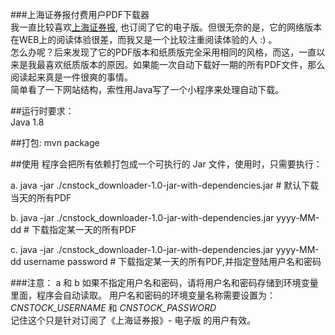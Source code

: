 ###上海证券报付费用户PDF下载器    
我一直比较喜欢[上海证券报](http://paper.cnstock.com/), 也订阅了它的电子版。但很无奈的是，它的网络版本在WEB上的阅读体验很差，而我又是一个比较注重阅读体验的人 :) 。    
怎么办呢？后来发现了它的PDF版本和纸质版完全采用相同的风格，而这，一直以来是我最喜欢纸质版本的原因。如果能一次自动下载好一期的所有PDF文件，那么阅读起来真是一件很爽的事情。   
简单看了一下网站结构，索性用Java写了一个小程序来处理自动下载。

##运行时要求：   
Java 1.8  

##打包:
mvn package   

##使用
程序会把所有依赖打包成一个可执行的 Jar 文件，使用时，只需要执行：  
  
a. java -jar ./cnstock_downloader-1.0-jar-with-dependencies.jar             # 默认下载当天的所有PDF     

b. java -jar ./cnstock_downloader-1.0-jar-with-dependencies.jar yyyy-MM-dd  # 下载指定某一天的所有PDF     

c. java -jar ./cnstock_downloader-1.0-jar-with-dependencies.jar yyyy-MM-dd username password  # 下载指定某一天的所有PDF,并指定登陆用户名和密码     

###注意：
a 和 b 如果不指定用户名和密码，请将用户名和密码存储到环境变量里面，程序会自动读取。 用户名和密码的环境变量名称需要设置为：_CNSTOCK_USERNAME_ 和 _CNSTOCK_PASSWORD_     
记住这个只是针对订阅了《上海证券报》- 电子版 的用户有效。    

 



